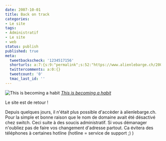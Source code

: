 ```yaml
---
date: 2007-10-01
title: Back on track
categories:
- Le site
tags:
- Administratif
- Le site
- web
status: publish
published: true
meta:
  tweetbackscheck: '1234517156'
  shorturls: a:7:{s:9:"permalink";s:52:"https://www.alienlebarge.ch/2007/10/01/back-on-track/";s:7:"tinyurl";s:25:"https://tinyurl.com/b6ln4j";s:4:"isgd";s:17:"https://is.gd/iIRh";s:5:"bitly";s:18:"https://bit.ly/WGQZ";s:5:"snipr";s:22:"https://snipr.com/bgm11";s:5:"snurl";s:22:"https://snurl.com/bgm11";s:7:"snipurl";s:24:"https://snipurl.com/bgm11";}
  twittercomments: a:0:{}
  tweetcount: '0'
  tmac_last_id: ''
---
```

 <img src="https://farm1.static.flickr.com/116/302579586_5833ae38fb.jpg" alt="This is becoming a habit" />
<em><a href="https://www.flickr.com/photos/stevacek/302579586/" title="photo sharing">This is becoming a habit</a></em>

<em><a href="https://www.flickr.com/photos/stevacek/302579586/" title="photo sharing"></a></em>Le site est de retour !

Depuis quelques jours, il n'était plus possible d'accèder à alienlebarge.ch. Pour la simple et bonne raison que le nom de domaine avait été désactivé chez switch. Ceci suite à des soucis administratif.
Si vous démanager n'oubliez pas de faire vos changement d'adresse partout. Ca évitera des téléphones à certaines hotline (hotline = service de support ;) )
